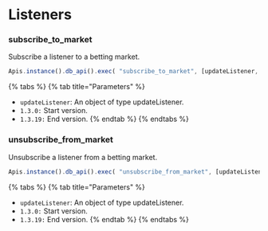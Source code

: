 # Listeners

### **subscribe\_to\_market**

Subscribe a listener to a betting market.

```javascript
Apis.instance().db_api().exec( "subscribe_to_market", [updateListener, "1.3.0", "1.3.19"])
```

{% tabs %}
{% tab title="Parameters" %}
* `updateListener`: An object of type updateListener.
* `1.3.0:` Start version.
* `1.3.19:` End version.
{% endtab %}
{% endtabs %}

### **unsubscribe\_from\_market**

Unsubscribe a listener from a betting market.

```javascript
Apis.instance().db_api().exec( "unsubscribe_from_market", [updateListener, "1.3.0", "1.3.19"])
```

{% tabs %}
{% tab title="Parameters" %}
* `updateListener`: An object of type updateListener.
* `1.3.0:` Start version.
* `1.3.19:` End version.
{% endtab %}
{% endtabs %}

